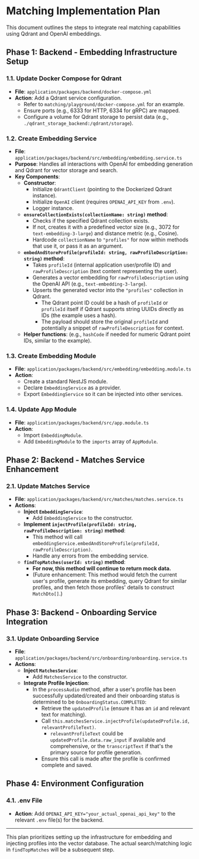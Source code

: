 # Matching Implementation Plan

This document outlines the steps to integrate real matching capabilities using Qdrant and OpenAI embeddings.

## Phase 1: Backend - Embedding Infrastructure Setup

### 1.1. Update Docker Compose for Qdrant
   - **File**: `application/packages/backend/docker-compose.yml`
   - **Action**: Add a Qdrant service configuration.
     - Refer to `matching/playground/docker-compose.yml` for an example.
     - Ensure ports (e.g., 6333 for HTTP, 6334 for gRPC) are mapped.
     - Configure a volume for Qdrant storage to persist data (e.g., `./qdrant_storage_backend:/qdrant/storage`).

### 1.2. Create Embedding Service
   - **File**: `application/packages/backend/src/embedding/embedding.service.ts`
   - **Purpose**: Handles all interactions with OpenAI for embedding generation and Qdrant for vector storage and search.
   - **Key Components**:
     - **Constructor**:
       - Initialize `QdrantClient` (pointing to the Dockerized Qdrant instance).
       - Initialize `OpenAI` client (requires `OPENAI_API_KEY` from `.env`).
       - Logger instance.
     - **`ensureCollectionExists(collectionName: string)` method**:
       - Checks if the specified Qdrant collection exists.
       - If not, creates it with a predefined vector size (e.g., 3072 for `text-embedding-3-large`) and distance metric (e.g., Cosine).
       - Hardcode `collectionName` to `"profiles"` for now within methods that use it, or pass it as an argument.
     - **`embedAndStoreProfile(profileId: string, rawProfileDescription: string)` method**:
       - Takes `profileId` (internal application user/profile ID) and `rawProfileDescription` (text content representing the user).
       - Generates a vector embedding for `rawProfileDescription` using the OpenAI API (e.g., `text-embedding-3-large`).
       - Upserts the generated vector into the `"profiles"` collection in Qdrant.
         - The Qdrant point ID could be a hash of `profileId` or `profileId` itself if Qdrant supports string UUIDs directly as IDs (the example uses a hash).
         - The payload should store the original `profileId` and potentially a snippet of `rawProfileDescription` for context.
     - **Helper functions**: (e.g., `hashCode` if needed for numeric Qdrant point IDs, similar to the example).

### 1.3. Create Embedding Module
   - **File**: `application/packages/backend/src/embedding/embedding.module.ts`
   - **Action**:
     - Create a standard NestJS module.
     - Declare `EmbeddingService` as a provider.
     - Export `EmbeddingService` so it can be injected into other services.

### 1.4. Update App Module
   - **File**: `application/packages/backend/src/app.module.ts`
   - **Action**:
     - Import `EmbeddingModule`.
     - Add `EmbeddingModule` to the `imports` array of `AppModule`.

## Phase 2: Backend - Matches Service Enhancement

### 2.1. Update Matches Service
   - **File**: `application/packages/backend/src/matches/matches.service.ts`
   - **Actions**:
     - **Inject `EmbeddingService`**:
       - Add `EmbeddingService` to the constructor.
     - **Implement `injectProfile(profileId: string, rawProfileDescription: string)` method**:
       - This method will call `embeddingService.embedAndStoreProfile(profileId, rawProfileDescription)`.
       - Handle any errors from the embedding service.
     - **`findTopMatches(userId: string)` method**:
       - **For now, this method will continue to return mock data.**
       - (Future enhancement: This method would fetch the current user's profile, generate its embedding, query Qdrant for similar profiles, and then fetch those profiles' details to construct `MatchDto[]`.)

## Phase 3: Backend - Onboarding Service Integration

### 3.1. Update Onboarding Service
   - **File**: `application/packages/backend/src/onboarding/onboarding.service.ts`
   - **Actions**:
     - **Inject `MatchesService`**:
       - Add `MatchesService` to the constructor.
     - **Integrate Profile Injection**:
       - In the `processAudio` method, after a user's profile has been successfully updated/created and their onboarding status is determined to be `OnboardingStatus.COMPLETED`:
         - Retrieve the `updatedProfile` (ensure it has an `id` and relevant text for matching).
         - Call `this.matchesService.injectProfile(updatedProfile.id, relevantProfileText)`.
           - `relevantProfileText` could be `updatedProfile.data.raw_input` if available and comprehensive, or the `transcriptText` if that's the primary source for profile generation.
         - Ensure this call is made after the profile is confirmed complete and saved.

## Phase 4: Environment Configuration

### 4.1. .env File
   - **Action**: Add `OPENAI_API_KEY="your_actual_openai_api_key"` to the relevant `.env` file(s) for the backend.

---

This plan prioritizes setting up the infrastructure for embedding and injecting profiles into the vector database. The actual search/matching logic in `findTopMatches` will be a subsequent step.
